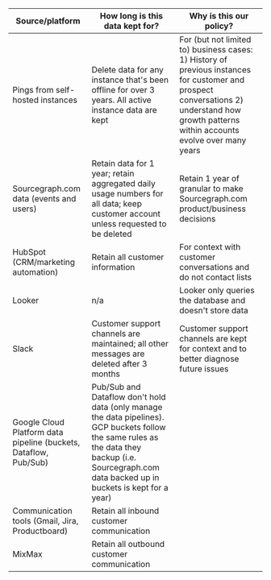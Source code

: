 ﻿| Source/platform                                                      | How long is this data kept for?                                                                                                                                                                              | Why is this our policy?                                                                                                                                                                        |
|----------------------------------------------------------------------|--------------------------------------------------------------------------------------------------------------------------------------------------------------------------------------------------------------|------------------------------------------------------------------------------------------------------------------------------------------------------------------------------------------------|
| Pings from self\-hosted instances                                    | Delete data for any instance that's been offline for over 3 years\. All active instance data are kept                                                                                                        | For \(but not limited to\) business cases: 1\) History of previous instances for customer and prospect conversations 2\) understand how growth patterns within accounts evolve over many years |
| Sourcegraph\.com data \(events and users\)                           | Retain data for 1 year; retain aggregated daily usage numbers for all data; keep customer account unless requested to be deleted                                                                             | Retain 1 year of granular to make Sourcegraph\.com product/business decisions                                                                                                                  |
| HubSpot \(CRM/marketing automation\)                                 | Retain all customer information                                                                                                                                                                              | For context with customer conversations and do not contact lists                                                                                                                               |
| Looker                                                               | n/a                                                                                                                                                                                                          | Looker only queries the database and doesn't store data                                                                                                                                        |
| Slack                                                                | Customer support channels are maintained; all other messages are deleted after 3 months                                                                                                                      | Customer support channels are kept for context and to better diagnose future issues                                                                                                            |
| Google Cloud Platform data pipeline \(buckets, Dataflow, Pub/Sub\) | Pub/Sub and Dataflow don't hold data \(only manage the data pipelines\)\. GCP buckets follow the same rules as the data they backup \(i\.e\. Sourcegraph\.com data backed up in buckets is kept for a year\) |                                                                                                                                                                                                |
| Communication tools \(Gmail, Jira, Productboard\)                  | Retain all inbound customer communication                                                                                                                                                                    |                                                                                                                                                                                                |
| MixMax                                                        | Retain all outbound customer communication                                                                                                                                                             |                                                                                                                                                                                                |
